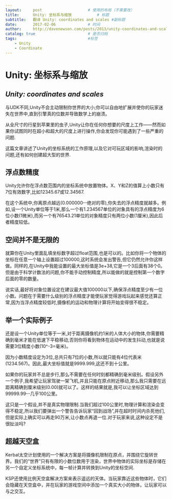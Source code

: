 ```yaml
---
layout:     post                    # 使用的布局（不需要改）
title:      Unity: 坐标系与缩放           # 标题 
subtitle:   翻译 Unity: coordinates and scales #副标题
date:       2017-02-06              # 时间
author:     http://davenewson.com/posts/2013/unity-coordinates-and-scales.html                      # 作者
catalog: true                       # 是否归档
tags:                               #标签
    - Unity
    - Coordinate
---
```


# Unity: 坐标系与缩放
## *Unity: coordinates and scales*
与UDK不同,Unity不会主动限制你世界的大小;你可以自由地扩展并使你的玩家迷失在世界中,直到引擎真的位数并导致数学上的崩溃。

从全尺寸的行星到苹果里的虫子,Unity让你在任何你想要的尺度上工作——然而如果你试图同时在超小和超大的尺度上进行操作,你会发现你可能遇到了一些严重的问题.

这篇文章讲述了Unity的坐标系统的工作原理,以及它对可玩区域的影响,渲染时的问题,还有如何创建超大型的世界.

## 浮点数精度
Unity允许你在浮点数范围内的坐标系统中放置物体。X、Y和Z的值算上小数只有7位有效数字,比如12345.67或12.34567.

在这个系统中,你离原点越远(0.000000--绝对的零),你失去的浮点精度就越多。例如,设一个Unity单位等于1米,那么一个有1.234567单位的对象具有的浮点精度为6位小数(1微米),而另一个有76543.21单位的对象精度只有两位小数(1厘米),因此后者精度较低。

## 空间并不是无限的
就算你在Unity里面乱填坐标数字超过float范围,也是可以的。比如你将一个物体的坐标在任意一个轴上设置超过100000,这时系统会发出警告,但它仍然允许你这样做。同样的,在Unity中我能设置的最大坐标值是3e+38,它是一个3后面有38个0。但是由于科学计数法的问题,你不能手动控制精度,所以能做的就是控制第一个数字后面的零的数量。

说实话,最好将对象位置设定在建议最大值100000以下,确保浮点精度至少有一位小数。问题在于需要什么级别的浮点精度才能使玩家觉得游戏玩起来感觉还算正常,因为当浮点精度较低时,摄像机的运动和物理计算将开始变得很不稳定。

## 举一个实际例子
还是设一个Unity单位等于一米,对于距离摄像机约1米的人体大小的物体,你需要精确到毫米才能在低速下平稳移动,否则你将看到物体在运动中的发生抖动,也就是说需要3位精度小数(10^-3=毫米)。

因为小数精度设定为3位,总共只有7位的小数,所以就只能有4位代表米(1234.567)。因此,最大坐标值就是9999.999,这还不到十公里。

如果你的玩家并不总是步行,那么不需要在任何时刻都精确到毫米级别。假设另外一个例子,我希望让玩家驾驶一架飞机,并且只能在原点附近移动,那么我只需要在远距离精确到厘米级别(0.00)就可以了。这样的结果就是,我可以让坐标区域达到99999.99--几乎100公里。

这只是一个假设,并不是真实物理限制.当我们超过100公里时,物理计算和渲染会变得不稳定,所以我们要弹出一个警告告诉玩家“回到战场”,并在超时时间内杀死他们,但是实际上确实可以再走90万米,让小数点再退一位.对于玩家来说,这种设定不是很扯淡吗?

## 超越天空盒
Kerbal太空计划使用的一个解决方案是将摄像机限制在原点，并围绕它旋转世界。我们的“世界”只有有限的小数位数用于渲染，世界中物体的实际坐标是存储在另一个自定义坐标系统中，每一帧计算并转换到Unity的坐标空间.

KSP还使用比例天空盒解决方案来表示遥远的天体。当玩家靠近这些物体时，它们会隐藏在天空盒中，并在玩家的游戏空间中添加一个真实大小的物体，让玩家可以与之交互。